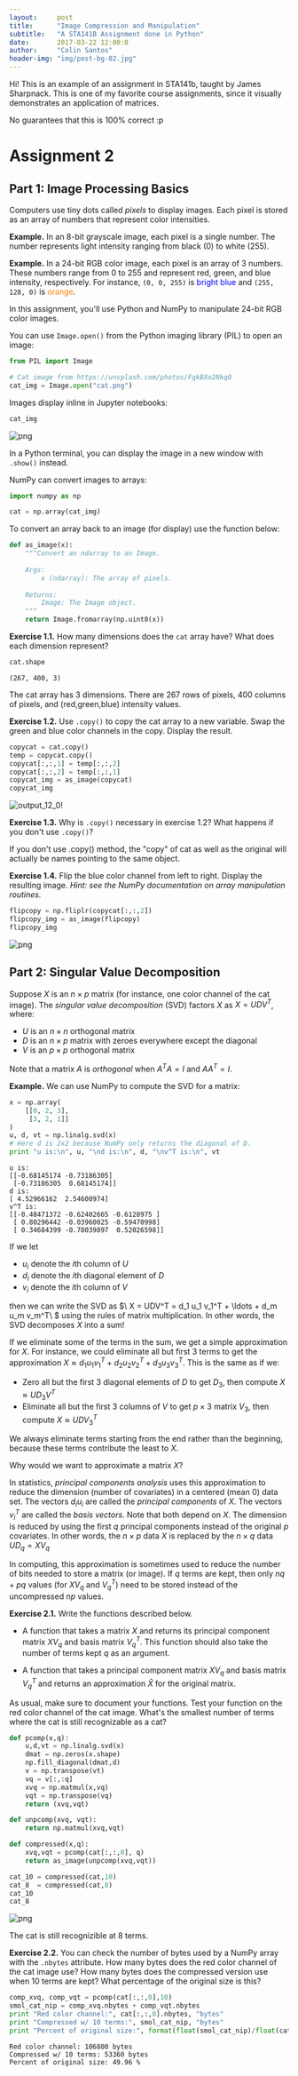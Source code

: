 ```yaml
---
layout:     post
title:      "Image Compression and Manipulation"
subtitle:   "A STA141B Assignment done in Python"
date:       2017-03-22 12:00:0
author:     "Colin Santos"
header-img: "img/post-bg-02.jpg"
---
```


Hi! This is an example of an assignment in STA141b, taught by James Sharpnack. This is one of my favorite course assignments, since it visually demonstrates an application of matrices. 

No guarantees that this is 100% correct :p

# Assignment 2

## Part 1: Image Processing Basics

Computers use tiny dots called _pixels_ to display images. Each pixel is stored as an array of numbers that represent color intensities.

__Example.__ In an 8-bit grayscale image, each pixel is a single number. The number represents light intensity ranging from black (0) to white (255).

__Example.__ In a 24-bit RGB color image, each pixel is an array of 3 numbers. These numbers range from 0 to 255 and represent red, green, and blue intensity, respectively. For instance, `(0, 0, 255)` is <span style="color:#00F">bright blue</span> and `(255, 128, 0)` is <span style="color:#FF8000">orange</span>.

In this assignment, you'll use Python and NumPy to manipulate 24-bit RGB color images.

You can use `Image.open()` from the Python imaging library (PIL) to open an image:


```python
from PIL import Image

# Cat image from https://unsplash.com/photos/FqkBXo2Nkq0
cat_img = Image.open("cat.png")
```

Images display inline in Jupyter notebooks:


```python
cat_img
```




![png](img/output_3_0.png)



In a Python terminal, you can display the image in a new window with `.show()` instead.

NumPy can convert images to arrays:


```python
import numpy as np

cat = np.array(cat_img)
```

To convert an array back to an image (for display) use the function below:


```python
def as_image(x):
    """Convert an ndarray to an Image.
    
    Args:
        x (ndarray): The array of pixels.
        
    Returns:
        Image: The Image object.
    """
    return Image.fromarray(np.uint8(x))
```

__Exercise 1.1.__ How many dimensions does the `cat` array have? What does each dimension represent?


```python
cat.shape
```




    (267, 400, 3)



The cat array has 3 dimensions. There are 267 rows of pixels, 400 columns of pixels, and (red,green,blue) intensity values.

__Exercise 1.2.__ Use `.copy()` to copy the cat array to a new variable. Swap the green and blue color channels in the copy. Display the result.


```python
copycat = cat.copy()
temp = copycat.copy()
copycat[:,:,1] = temp[:,:,2]
copycat[:,:,2] = temp[:,:,1]
copycat_img = as_image(copycat)
copycat_img
```


![output_12_0](output_12_0.png)!



__Exercise 1.3.__ Why is `.copy()` necessary in exercise 1.2? What happens if you don't use `.copy()`?

If you don't use .copy() method, the "copy" of cat as well as the original will actually be names pointing to the same object. 

__Exercise 1.4.__ Flip the blue color channel from left to right. Display the resulting image. _Hint: see the NumPy documentation on array manipulation routines._


```python
flipcopy = np.fliplr(copycat[:,:,2])
flipcopy_img = as_image(flipcopy)
flipcopy_img
```




![png](img/output_16_0.png)



## Part 2: Singular Value Decomposition

Suppose $X$ is an $n \times p$ matrix (for instance, one color channel of the cat image). The _singular value decomposition_ (SVD) factors $X$ as $X = UD V^T$, where:

* $U$ is an $n \times n$ orthogonal matrix
* $D$ is an $n \times p$ matrix with zeroes everywhere except the diagonal
* $V$ is an $p \times p$ orthogonal matrix

Note that a matrix $A$ is _orthogonal_ when $A^T A = I$ and $AA^T = I$.

__Example.__ We can use NumPy to compute the SVD for a matrix:


```python
x = np.array(
    [[0, 2, 3],
     [3, 2, 1]]
)
u, d, vt = np.linalg.svd(x)
# Here d is 2x2 because NumPy only returns the diagonal of D.
print "u is:\n", u, "\nd is:\n", d, "\nv^T is:\n", vt
```

    u is:
    [[-0.68145174 -0.73186305]
     [-0.73186305  0.68145174]] 
    d is:
    [ 4.52966162  2.54600974] 
    v^T is:
    [[-0.48471372 -0.62402665 -0.6128975 ]
     [ 0.80296442 -0.03960025 -0.59470998]
     [ 0.34684399 -0.78039897  0.52026598]]


If we let

* $u_i$ denote the $i$th column of $U$
* $d_i$ denote the $i$th diagonal element of $D$
* $v_i$ denote the $i$th column of $V$

then we can write the SVD as $\ X = UDV^T = d_1 u_1 v_1^T + \ldots + d_m u_m v_m^T\ $ using the rules of matrix multiplication. In other words, the SVD decomposes $X$ into a sum!

If we eliminate some of the terms in the sum, we get a simple approximation for $X$. For instance, we could eliminate all but first 3 terms to get the approximation $X \approx d_1 u_1 v_1^T + d_2 u_2 v_2^T + d_3 u_3 v_3^T$. This is the same as if we:

* Zero all but the first 3 diagonal elements of $D$ to get $D_3$, then compute $X \approx UD_3V^T$
* Eliminate all but the first 3 columns of $V$ to get $p \times 3$ matrix $V_3$, then compute $X \approx UDV_3^T$

We always eliminate terms starting from the end rather than the beginning, because these terms contribute the least to $X$.

Why would we want to approximate a matrix $X$?

In statistics, _principal components analysis_ uses this approximation to reduce the dimension (number of covariates) in a  centered (mean 0) data set. The vectors $d_i u_i$ are called the _principal components_ of $X$. The vectors $v_i^T$ are called the _basis vectors_. Note that both depend on $X$. The dimension is reduced by using the first $q$ principal components instead of the original $p$ covariates. In other words, the $n \times p$ data $X$ is replaced by the $n \times q$ data $UD_q = XV_q$

In computing, this approximation is sometimes used to reduce the number of bits needed to store a matrix (or image). If $q$ terms are kept, then only $nq + pq$ values (for $XV_q$ and $V_q^T$) need to be stored instead of the uncompressed $np$ values.

__Exercise 2.1.__ Write the functions described below.

* A function that takes a matrix $X$ and returns its principal component matrix $XV_q$ and basis matrix $V_q^T$. This function should also take the number of terms kept $q$ as an argument.

* A function that takes a principal component matrix $XV_q$ and basis matrix $V_q^T$ and returns an approximation $\hat{X}$ for the original matrix.

As usual, make sure to document your functions. Test your function on the red color channel of the cat image. What's the smallest number of terms where the cat is still recognizable as a cat?


```python
def pcomp(x,q):
    u,d,vt = np.linalg.svd(x)
    dmat = np.zeros(x.shape)
    np.fill_diagonal(dmat,d)
    v = np.transpose(vt)
    vq = v[:,:q]
    xvq = np.matmul(x,vq)
    vqt = np.transpose(vq)
    return (xvq,vqt)

def unpcomp(xvq, vqt):
    return np.matmul(xvq,vqt)

def compressed(x,q):
    xvq,vqt = pcomp(cat[:,:,0], q)
    return as_image(unpcomp(xvq,vqt))

cat_10 = compressed(cat,10)
cat_8  = compressed(cat,8)
cat_10
cat_8
```




![png](img/output_20_0.png)



 The cat is still recognizible at 8 terms.

__Exercise 2.2.__ You can check the number of bytes used by a NumPy array with the `.nbytes` attribute. How many bytes does the red color channel of the cat image use? How many bytes does the compressed version use when 10 terms are kept? What percentage of the original size is this?


```python
comp_xvq, comp_vqt = pcomp(cat[:,:,0],10)
smol_cat_nip = comp_xvq.nbytes + comp_vqt.nbytes
print "Red color channel:", cat[:,:,0].nbytes, "bytes"
print "Compressed w/ 10 terms:", smol_cat_nip, "bytes"
print "Percent of original size:", format(float(smol_cat_nip)/float(cat[:,:,0].nbytes) * 100, '.2f') ,"%"
```

    Red color channel: 106800 bytes
    Compressed w/ 10 terms: 53360 bytes
    Percent of original size: 49.96 %



```python

```
